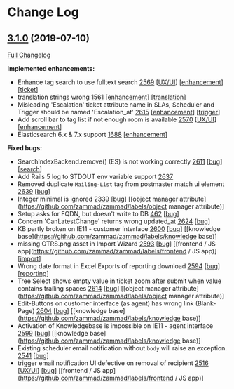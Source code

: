 # Change Log

## [3.1.0](https://github.com/zammad/zammad/tree/3.1.0) (2019-07-10)
[Full Changelog](https://github.com/zammad/zammad/compare/3.0.0...3.1.0)

**Implemented enhancements:**
- Enhance tag search to use fulltext search [2569](https://github.com/zammad/zammad/issues/2569) [[UX/UI](https://github.com/zammad/zammad/labels/UX/UI)] [[enhancement](https://github.com/zammad/zammad/labels/enhancement)] [[ticket](https://github.com/zammad/zammad/labels/ticket)]
- translation strings wrong [1561](https://github.com/zammad/zammad/issues/1561) [[enhancement](https://github.com/zammad/zammad/labels/enhancement)] [[translation](https://github.com/zammad/zammad/labels/translation)]
- Misleading 'Escalation' ticket attribute name in SLAs, Scheduler and Trigger should be named 'Escalation_at' [2615](https://github.com/zammad/zammad/issues/2615) [[enhancement](https://github.com/zammad/zammad/labels/enhancement)] [[trigger](https://github.com/zammad/zammad/labels/trigger)]
- Add scroll bar to tag list if not enough room is available [2570](https://github.com/zammad/zammad/issues/2570) [[UX/UI](https://github.com/zammad/zammad/labels/UX/UI)] [[enhancement](https://github.com/zammad/zammad/labels/enhancement)]
- Elasticsearch 6.x & 7.x support [1688](https://github.com/zammad/zammad/issues/1688) [[enhancement](https://github.com/zammad/zammad/labels/enhancement)]

**Fixed bugs:**
- SearchIndexBackend.remove() (ES) is not working correctly [2611](https://github.com/zammad/zammad/issues/2611) [[bug](https://github.com/zammad/zammad/labels/bug)] [[search](https://github.com/zammad/zammad/labels/search)]
- Add Rails 5 log to STDOUT env variable support [2637](https://github.com/zammad/zammad/pull/2637)
- Removed duplicate `Mailing-List` tag from postmaster match ui element [2639](https://github.com/zammad/zammad/pull/2639) [[bug](https://github.com/zammad/zammad/labels/bug)]
- Integer minimal is ignored [2339](https://github.com/zammad/zammad/issues/2339) [[bug](https://github.com/zammad/zammad/labels/bug)] [[object manager attribute](https://github.com/zammad/zammad/labels/object manager attribute)]
- Setup asks for FQDN, but doesn't write to DB [462](https://github.com/zammad/zammad/issues/462) [[bug](https://github.com/zammad/zammad/labels/bug)]
- Concern 'CanLatestChange' returns wrong updated_at  [2624](https://github.com/zammad/zammad/issues/2624) [[bug](https://github.com/zammad/zammad/labels/bug)]
- KB partly broken on IE11 - customer interface [2600](https://github.com/zammad/zammad/issues/2600) [[bug](https://github.com/zammad/zammad/labels/bug)] [[knowledge base](https://github.com/zammad/zammad/labels/knowledge base)]
- missing OTRS.png asset in Import Wizard [2593](https://github.com/zammad/zammad/issues/2593) [[bug](https://github.com/zammad/zammad/labels/bug)] [[frontend / JS app](https://github.com/zammad/zammad/labels/frontend / JS app)] [[import](https://github.com/zammad/zammad/labels/import)]
- Wrong date format in Excel Exports of reporting download [2594](https://github.com/zammad/zammad/issues/2594) [[bug](https://github.com/zammad/zammad/labels/bug)] [[reporting](https://github.com/zammad/zammad/labels/reporting)]
- Tree Select shows empty value in ticket zoom after submit when value contains trailing spaces [2614](https://github.com/zammad/zammad/issues/2614) [[bug](https://github.com/zammad/zammad/labels/bug)] [[object manager attribute](https://github.com/zammad/zammad/labels/object manager attribute)]
- Edit-Buttons on customer interface (as agent) has wrong link (Blank-Page) [2604](https://github.com/zammad/zammad/issues/2604) [[bug](https://github.com/zammad/zammad/labels/bug)] [[knowledge base](https://github.com/zammad/zammad/labels/knowledge base)]
- Activation of Knowledgebase is impossible on IE11 - agent interface [2599](https://github.com/zammad/zammad/issues/2599) [[bug](https://github.com/zammad/zammad/labels/bug)] [[knowledge base](https://github.com/zammad/zammad/labels/knowledge base)]
- Existing scheduler email notification without `body` will raise an exception. [2541](https://github.com/zammad/zammad/issues/2541) [[bug](https://github.com/zammad/zammad/labels/bug)]
- trigger email notification UI defective on removal of recipient [2516](https://github.com/zammad/zammad/issues/2516) [[UX/UI](https://github.com/zammad/zammad/labels/UX/UI)] [[bug](https://github.com/zammad/zammad/labels/bug)] [[frontend / JS app](https://github.com/zammad/zammad/labels/frontend / JS app)]
